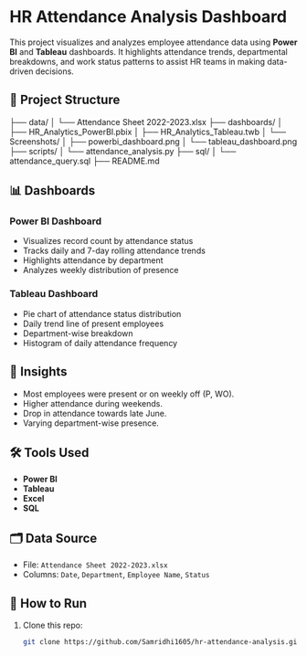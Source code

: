 # HR Attendance Analysis Dashboard

This project visualizes and analyzes employee attendance data using **Power BI** and **Tableau** dashboards. It highlights attendance trends, departmental breakdowns, and work status patterns to assist HR teams in making data-driven decisions.

## 📁 Project Structure
├── data/ │ 
          └── Attendance Sheet 2022-2023.xlsx 
├── dashboards/ │ 
                ├── HR_Analytics_PowerBI.pbix │ 
                ├── HR_Analytics_Tableau.twb │ 
                └── Screenshots/ │ 
                                 ├── powerbi_dashboard.png │ 
                                 └── tableau_dashboard.png 
├── scripts/ │ 
             └── attendance_analysis.py 
             ├── sql/ │ 
                      └── attendance_query.sql 
├── README.md


## 📊 Dashboards

### Power BI Dashboard

- Visualizes record count by attendance status
- Tracks daily and 7-day rolling attendance trends
- Highlights attendance by department
- Analyzes weekly distribution of presence
  
### Tableau Dashboard

- Pie chart of attendance status distribution
- Daily trend line of present employees
- Department-wise breakdown
- Histogram of daily attendance frequency

## 🧠 Insights

- Most employees were present or on weekly off (P, WO).
- Higher attendance during weekends.
- Drop in attendance towards late June.
- Varying department-wise presence.

## 🛠️ Tools Used

- **Power BI**
- **Tableau**
- **Excel**
- **SQL**

## 🗂️ Data Source

- File: `Attendance Sheet 2022-2023.xlsx`
- Columns: `Date`, `Department`, `Employee Name`, `Status`

## 🔧 How to Run

1. Clone this repo:
   ```bash
   git clone https://github.com/Samridhi1605/hr-attendance-analysis.git

